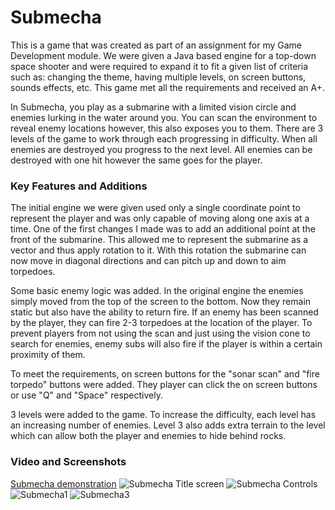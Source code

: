 # Submecha

This is a game that was created as part of an assignment for my Game Development module. We were given a Java based engine for a top-down space shooter and were required to expand it to fit a given list of criteria such as: changing the theme, having multiple levels, on screen buttons, sounds effects, etc. This game met all the 
requirements and received  an A+. 

In Submecha, you play as a submarine with a limited vision circle and enemies lurking in the water around you. You can scan the environment to reveal enemy locations however, this also exposes you to them. There are 3 levels of the game to work through each progressing in difficulty. When all enemies are destroyed you progress to the 
next level. All enemies can be destroyed with one hit however the same goes for the player.

### Key Features and Additions

The initial engine we were given used only a single coordinate point to represent the player and was only capable of moving along one axis at a time. One of the first changes I made was to add an additional point at the front of the submarine. This allowed me to represent the submarine as a vector and thus apply rotation to it. With this rotation the submarine can now move in diagonal directions and
can pitch up and down to aim torpedoes.

Some basic enemy logic was added. In the original engine the enemies simply moved from the top of the screen to the bottom. Now they remain static but also have the ability to return fire. If an enemy has been scanned by the player, they can fire 2-3 torpedoes at the location of the player. To prevent players from not using the scan and just using
the vision cone to search for enemies, enemy subs will also fire if the player is within a certain proximity of them.

To meet the requirements, on screen buttons for the "sonar scan" and "fire torpedo" buttons were added. They player can click the on screen buttons or use "Q" and "Space" respectively. 

3 levels were added to the game. To increase the difficulty, each level has an increasing number of enemies. Level 3 also adds extra terrain to the level which can allow both the player and 
enemies to hide behind rocks. 

### Video and Screenshots

[Submecha demonstration](https://www.youtube.com/watch?v=iiFN8T8SLkA)
![Submecha Title screen](https://user-images.githubusercontent.com/62139085/130854465-360e6239-c32c-4834-b911-7089315df20e.png)
![Submecha Controls](https://user-images.githubusercontent.com/62139085/130854872-7a92139d-0616-43ea-935f-01834ac32568.png)
![Submecha1](https://user-images.githubusercontent.com/62139085/130855089-8bc020d2-119e-40ae-9c8c-dacd293a32ef.png)
![Submecha3](https://user-images.githubusercontent.com/62139085/130855322-7ee78ebc-3085-41fd-b01c-f458f9332cb7.png)


